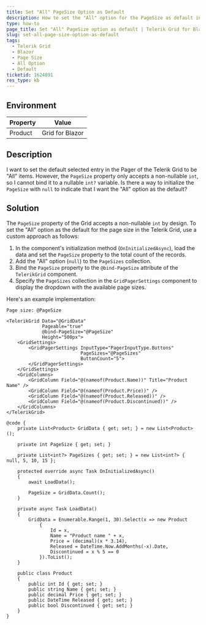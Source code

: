```yaml
---
title: Set "All" PageSize Option as Default
description: How to set the "All" option for the PageSize as default in Telerik Grid for Blazor.
type: how-to
page_title: Set "All" PageSize option as default | Telerik Grid for Blazor
slug: set-all-page-size-option-as-default
tags: 
  - Telerik Grid
  - Blazor
  - Page Size
  - All Option
  - Default
ticketid: 1624891
res_type: kb
---
```


## Environment
| Property | Value |
| --- | --- |
| Product | Grid for Blazor |

## Description

I want to set the default selected entry in the Pager of the Telerik Grid to be "All" items. However, the `PageSize` property only accepts a non-nullable `int`, so I cannot bind it to a nullable `int?` variable. Is there a way to initialize the `PageSize` with `null` to indicate that I want the "All" option as the default?

## Solution

The  `PageSize` property of the Grid accepts a non-nullable `int` by design. To set the "All" option as the default for the page size in the Telerik Grid, use a custom approach as follows:

1. In the component's initialization method (`OnInitializedAsync`), load the data and set the `PageSize` property to the total count of the records.
2. Add the "All" option (`null`) to the `PageSizes` collection.
3. Bind the `PageSize` property to the `@bind-PageSize` attribute of the `TelerikGrid` component.
4. Specify the `PageSizes` collection in the `GridPagerSettings` component to display the dropdown with the available page sizes.

Here's an example implementation:

```
Page size: @PageSize

<TelerikGrid Data="@GridData"
             Pageable="true"
             @bind-PageSize="@PageSize"
             Height="500px">
    <GridSettings>
        <GridPagerSettings InputType="PagerInputType.Buttons"
                           PageSizes="@PageSizes" 
                           ButtonCount="5">
        </GridPagerSettings>
    </GridSettings>
    <GridColumns>
        <GridColumn Field="@(nameof(Product.Name))" Title="Product Name" />
        <GridColumn Field="@(nameof(Product.Price))" />
        <GridColumn Field="@(nameof(Product.Released))" />
        <GridColumn Field="@(nameof(Product.Discontinued))" />
    </GridColumns>
</TelerikGrid>

@code {
    private List<Product> GridData { get; set; } = new List<Product>();

    private int PageSize { get; set; }

    private List<int?> PageSizes { get; set; } = new List<int?> { null, 5, 10, 15 };

    protected override async Task OnInitializedAsync()
    {
        await LoadData();

        PageSize = GridData.Count();
    }

    private async Task LoadData()
    {
        GridData = Enumerable.Range(1, 30).Select(x => new Product
            {
                Id = x,
                Name = "Product name " + x,
                Price = (decimal)(x * 3.14),
                Released = DateTime.Now.AddMonths(-x).Date,
                Discontinued = x % 5 == 0
            }).ToList();
    }

    public class Product
    {
        public int Id { get; set; }
        public string Name { get; set; }
        public decimal Price { get; set; }
        public DateTime Released { get; set; }
        public bool Discontinued { get; set; }
    }
}
```
